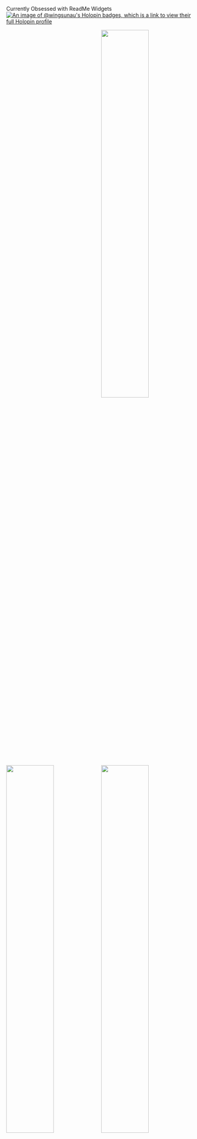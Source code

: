 Currently Obsessed with ReadMe Widgets
    [![An image of @wingsunau's Holopin badges, which is a link to view their full Holopin profile](https://holopin.me/wingsunau)](https://holopin.io/@wingsunau)


<table>
<tr>
    <img align="right" src="https://github-readme-stats.vercel.app/api/top-langs/?username=WingSunAu&layout=compact&show_icons=true&title_color=ffffff&icon_color=34abeb&text_color=daf7dc&bg_color=151515" width="50%" height="50%"/>
    <img src="https://github-readme-stats.vercel.app/api?username=WingSunAu&show_icons=true&title_color=ffffff&icon_color=34abeb&text_color=daf7dc&bg_color=151515"  height="50%"/>
    <img src="https://github-3d-contribution-calendar.vercel.app/api?username=WingSunAu"  height="50%"/>
<tr/>
</table>
